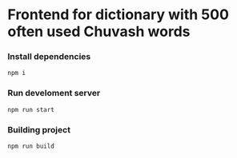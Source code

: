 # Frontend for dictionary with 500 often used Chuvash words

### Install dependencies
```
npm i
```

### Run develoment server
```
npm run start
```

### Building project
```
npm run build
```
